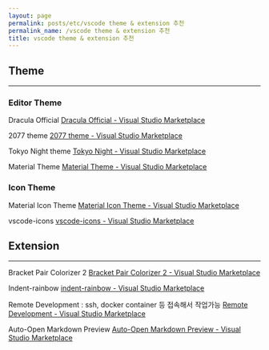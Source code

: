 ```yaml
---
layout: page
permalink: posts/etc/vscode theme & extension 추천
permalink_name: /vscode theme & extension 추천
title: vscode theme & extension 추천
---
```


## Theme
---
### Editor Theme
Dracula Official
[Dracula Official - Visual Studio Marketplace](https://marketplace.visualstudio.com/items?itemName=dracula-theme.theme-dracula)

2077 theme
[2077 theme - Visual Studio Marketplace](https://marketplace.visualstudio.com/items?itemName=Endormi.2077-theme)

Tokyo Night theme
[Tokyo Night - Visual Studio Marketplace](https://marketplace.visualstudio.com/items?itemName=enkia.tokyo-night)

 Material Theme
[Material Theme - Visual Studio Marketplace](https://marketplace.visualstudio.com/items?itemName=Equinusocio.vsc-material-theme)

### Icon Theme
 Material Icon Theme
[Material Icon Theme - Visual Studio Marketplace](https://marketplace.visualstudio.com/items?itemName=PKief.material-icon-theme)

 vscode-icons
[vscode-icons - Visual Studio Marketplace](https://marketplace.visualstudio.com/items?itemName=vscode-icons-team.vscode-icons)

## Extension
---
Bracket Pair Colorizer 2
[Bracket Pair Colorizer 2 - Visual Studio Marketplace](https://marketplace.visualstudio.com/items?itemName=CoenraadS.bracket-pair-colorizer-2)

Indent-rainbow
[indent-rainbow - Visual Studio Marketplace](https://marketplace.visualstudio.com/items?itemName=oderwat.indent-rainbow)

Remote Development : ssh, docker container 등 접속해서 작업가능
[Remote Development - Visual Studio Marketplace](https://marketplace.visualstudio.com/items?itemName=ms-vscode-remote.vscode-remote-extensionpack)

Auto-Open Markdown Preview
[Auto-Open Markdown Preview - Visual Studio Marketplace](https://marketplace.visualstudio.com/items?itemName=hnw.vscode-auto-open-markdown-preview)